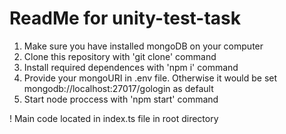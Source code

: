 # ReadMe for unity-test-task

1) Make sure you have installed mongoDB on your computer
2) Clone this repository with 'git clone' command
3) Install required dependences with 'npm i' command
4) Provide your mongoURI in .env file. Otherwise it would be set mongodb://localhost:27017/gologin as default
5) Start node proccess with 'npm start' command

! Main code located in index.ts file in root directory 
